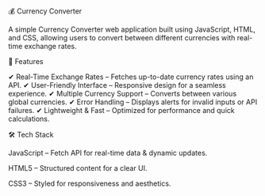 💰 Currency Converter

A simple Currency Converter web application built using JavaScript, HTML, and CSS, allowing users to convert between different currencies with real-time exchange rates.

🚀 Features

✔ Real-Time Exchange Rates – Fetches up-to-date currency rates using an API.
✔ User-Friendly Interface – Responsive design for a seamless experience.
✔ Multiple Currency Support – Converts between various global currencies.
✔ Error Handling – Displays alerts for invalid inputs or API failures.
✔ Lightweight & Fast – Optimized for performance and quick calculations.

🛠 Tech Stack

JavaScript – Fetch API for real-time data & dynamic updates.

HTML5 – Structured content for a clear UI.

CSS3 – Styled for responsiveness and aesthetics.

